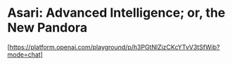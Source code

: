 # Asari: Advanced Intelligence; or, the New Pandora

[https://platform.openai.com/playground/p/h3PGtNlZjzCKcYTvV3tSfWib?mode=chat]
